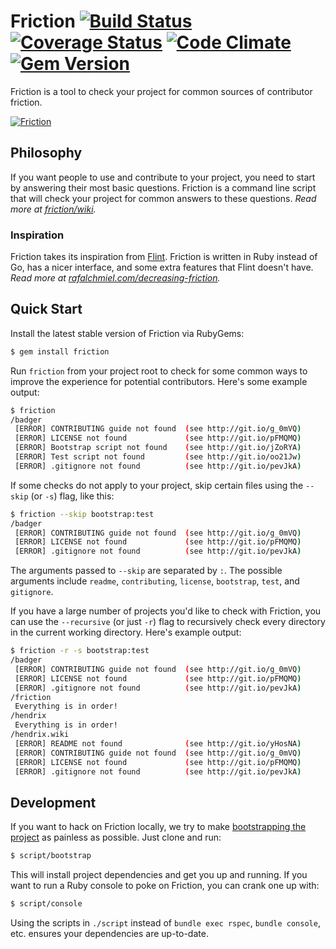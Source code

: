 # Friction [![Build Status](https://travis-ci.org/rafalchmiel/friction.png?branch=master)](https://travis-ci.org/rafalchmiel/friction) [![Coverage Status](https://coveralls.io/repos/rafalchmiel/friction/badge.png?branch=master)](https://coveralls.io/r/rafalchmiel/friction?branch=master) [![Code Climate](https://codeclimate.com/github/rafalchmiel/friction.png)](https://codeclimate.com/github/rafalchmiel/friction) [![Gem Version](https://badge.fury.io/rb/friction.png)](https://rubygems.org/gems/friction)
Friction is a tool to check your project for common sources of contributor friction.

[![Friction](https://raw.github.com/rafalchmiel/friction/gh-pages/example.gif)](https://github.com/rafalchmiel/friction)

## Philosophy
If you want people to use and contribute to your project, you need to start by answering their most basic questions. Friction is a command line script that will check your project for common answers to these questions. *Read more at [friction/wiki](https://github.com/rafalchmiel/friction/wiki).*

### Inspiration
Friction takes its inspiration from [Flint](https://github.com/pengwynn/flint). Friction is written in Ruby instead of Go, has a nicer interface, and some extra features that Flint doesn't have. *Read more at [rafalchmiel.com/decreasing-friction](http://rafalchmiel.com/decreasing-friction/).*

## Quick Start
Install the latest stable version of Friction via RubyGems:

```bash
$ gem install friction
```

Run `friction` from your project root to check for some common ways to improve the experience for potential contributors. Here's some example output:

```bash
$ friction
/badger
 [ERROR] CONTRIBUTING guide not found  (see http://git.io/g_0mVQ)
 [ERROR] LICENSE not found             (see http://git.io/pFMQMQ)
 [ERROR] Bootstrap script not found    (see http://git.io/jZoRYA)
 [ERROR] Test script not found         (see http://git.io/oo21Jw)
 [ERROR] .gitignore not found          (see http://git.io/pevJkA)
```

If some checks do not apply to your project, skip certain files using the `--skip` (or `-s`) flag, like this:

```bash
$ friction --skip bootstrap:test
/badger
 [ERROR] CONTRIBUTING guide not found  (see http://git.io/g_0mVQ)
 [ERROR] LICENSE not found             (see http://git.io/pFMQMQ)
 [ERROR] .gitignore not found          (see http://git.io/pevJkA)
```

The arguments passed to `--skip` are separated by `:`. The possible arguments include `readme`, `contributing`, `license`, `bootstrap`, `test`, and `gitignore`.

If you have a large number of projects you'd like to check with Friction, you can use the `--recursive` (or just `-r`) flag to recursively check every directory in the current working directory. Here's example output:

```bash
$ friction -r -s bootstrap:test
/badger
 [ERROR] CONTRIBUTING guide not found  (see http://git.io/g_0mVQ)
 [ERROR] LICENSE not found             (see http://git.io/pFMQMQ)
 [ERROR] .gitignore not found          (see http://git.io/pevJkA)
/friction
 Everything is in order!
/hendrix
 Everything is in order!
/hendrix.wiki
 [ERROR] README not found              (see http://git.io/yHosNA)
 [ERROR] CONTRIBUTING guide not found  (see http://git.io/g_0mVQ)
 [ERROR] LICENSE not found             (see http://git.io/pFMQMQ)
 [ERROR] .gitignore not found          (see http://git.io/pevJkA)
```

## Development
If you want to hack on Friction locally, we try to make [bootstrapping the project](http://wynnnetherland.com/linked/2013012801/bootstrapping-consistency) as painless as possible. Just clone and run:

```bash
$ script/bootstrap
```

This will install project dependencies and get you up and running. If you want to run a Ruby console to poke on Friction, you can crank one up with:

```bash
$ script/console
```

Using the scripts in `./script` instead of `bundle exec rspec`, `bundle console`, etc. ensures your dependencies are up-to-date.
